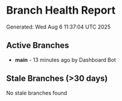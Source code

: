 # Branch Health Report
Generated: Wed Aug  6 11:37:04 UTC 2025

## Active Branches
- **main** - 13 minutes ago by Dashboard Bot

## Stale Branches (>30 days)
No stale branches found
